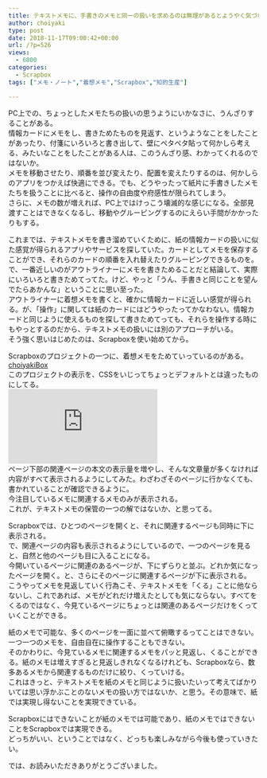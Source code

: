 ```yaml
---
title: テキストメモに、手書きのメモと同一の扱いを求めるのは無理があるとようやく気づいた
author: choiyaki
type: post
date: 2018-11-17T09:00:42+00:00
url: /?p=526
views:
  - 6800
categories:
  - Scrapbox
tags: ["メモ・ノート","着想メモ","Scrapbox","知的生産"]

---
```

PC上での、ちょっとしたメモたちの扱いの思うようにいかなさに、うんざりすることがある。  
情報カードにメモをし、書きためたものを見返す、というようなことをしたことがあったり、付箋にいろいろと書き出して、壁にペタペタ貼って何かしら考える、みたいなことをしたことがある人は、このうんざり感、わかってくれるのではないか。  
メモを移動させたり、順番を並び変えたり、配置を変えたりするのは、何かしらのアプリをつかえば快適にできる。でも、どうやったって紙片に手書きしたメモたちを扱うことに比べると、操作の自由度や府感性が限られてしまう。  
さらに、メモの数が増えれば、PC上ではけっこう壊滅的な感じになる。全部見渡すことはできなくなるし、移動やグルーピングするのにえらい手間がかかったりもする。

これまでは、テキストメモを書き溜めていくために、紙の情報カードの扱いに似た感覚が得られるアプリやサービスを探していた。カードとしてメモを保存することができ、それらのカードの順番を入れ替えたりグルーピングできるものを。  
で、一番近しいのがアウトライナーにメモを書きためることだと結論して、実際にいろいろと書きためてってた。けど、やっと「うん、手書きと同じことを望んでたらあかんな」ということに思い至った。  
アウトライナーに着想メモを書くと、確かに情報カードに近しい感覚が得られる。が、「操作」に関しては紙のカードにはどうやったってかなわない。情報カードと同じように使えるものを探して書きためてっても、それらを操作する時にもやっとするのだから、テキストメモの扱いには別のアプローチがいる。  
そう強く思いはじめたのは、Scrapboxを使い始めてから。

Scrapboxのプロジェクトの一つに、着想メモをためていっているのがある。  
[choiyakiBox][1]  
このプロジェクトの表示を、CSSをいじってちょっとデフォルトとは違ったものにしてる。  
![][2]  
ページ下部の関連ページの本文の表示量を増やし、そんな文章量が多くなければ内容がすべて表示されるようにしてみた。わざわざそのページに行かなくても、書かれていることが確認できるように。  
今注目しているメモに関連するメモのみが表示される。  
これが、テキストメモの保管の一つの解ではないか、と思ってる。

Scrapboxでは、ひとつのページを開くと、それに関連するページも同時に下に表示される。  
で、関連ページの内容も表示されるようにしているので、一つのページを見ると、自然と他のページも目に入ることになる。  
今開いているページに関連のあるページが、下にずらりと並ぶ。どれか気になったページを開く。と、さらにそのページに関連するページが下に表示される。  
こうやってメモを見返していく行為こそ、テキストメモを「くる」ことに他ならないし、これであれば、メモがどれだけ増えたとしても気にならない。すべてをくるのではなく、今見ているページにちょっとは関連のあるページだけをくっていくことができる。

紙のメモで可能な、多くのページを一面に並べて俯瞰するってことはできない。  
一つ一つのメモを、自由自在に操作することもできない。  
そのかわりに、今見ているメモに関連するメモをパッと見返し、くることができる。紙のメモは増えすぎると見返しきれなくなるけれども、Scrapboxなら、数多あるメモから関連するものだけに絞り、くっていける。  
これはきっと、テキストメモを紙のメモと同じように扱いたいって考えてばかりいては思い浮かぶことのないメモの扱い方ではないか、と思う。その意味で、紙では実現し得ないことを実現できている。

Scrapboxにはできないことが紙のメモでは可能であり、紙のメモではできないことをScrapboxでは実現できる。  
どっちがいい、ということではなく、どっちも楽しみながら今後も使っていきたい。

では、お読みいただきありがとうございました。

 [1]: https://scrapbox.io/choiyaki-hondana/
 [2]: https://gyazo.com/bdcb6b6863defc957cacd72a8bf99efb.img